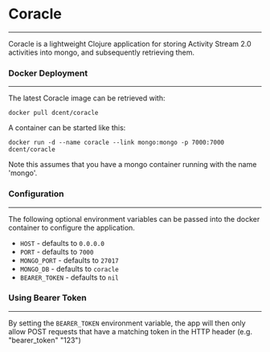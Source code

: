# Coracle
-----------------

Coracle is a lightweight Clojure application for storing Activity Stream 2.0 activities into mongo, and subsequently retrieving them.


### Docker Deployment
----------------------

The latest Coracle image can be retrieved with:

```docker pull dcent/coracle```

A container can be started like this:

```docker run -d --name coracle --link mongo:mongo -p 7000:7000 dcent/coracle```

Note this assumes that you have a mongo container running with the name 'mongo'.


### Configuration
------------------

The following optional environment variables can be passed into the docker container to configure the application.

- ``` HOST ``` - defaults to ```0.0.0.0```
- ``` PORT ``` - defaults to ```7000```
- ``` MONGO_PORT ``` - defaults to ```27017```
- ``` MONGO_DB ``` - defaults to ```coracle```
- ``` BEARER_TOKEN ``` - defaults to ```nil```

### Using Bearer Token
----------------------

By setting the ``` BEARER_TOKEN ``` environment variable, the app will then only allow POST requests that have a matching token in the HTTP header (e.g. "bearer_token" "123")
